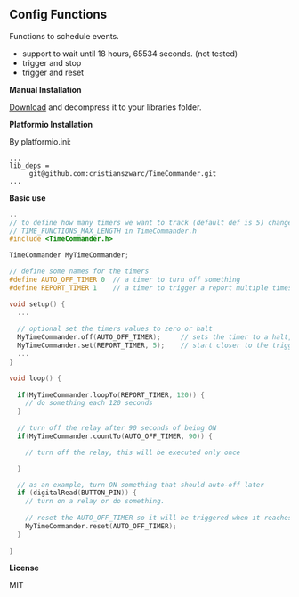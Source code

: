 
Config Functions
-------------------------------

Functions to schedule events.

- support to wait until 18 hours, 65534 seconds. (not tested)
- trigger and stop
- trigger and reset

**Manual Installation**

[Download](https://github.com/cristianszwarc/TimeCommander/archive/master.zip) and decompress it to your libraries folder.

**Platformio Installation**

By platformio.ini:
```
...
lib_deps =
     git@github.com:cristianszwarc/TimeCommander.git
...
```

**Basic use**
```cpp
..
// to define how many timers we want to track (default def is 5) change the line
// TIME_FUNCTIONS_MAX_LENGTH in TimeCommander.h
#include <TimeCommander.h>

TimeCommander MyTimeCommander;

// define some names for the timers
#define AUTO_OFF_TIMER 0  // a timer to turn off something  
#define REPORT_TIMER 1    // a timer to trigger a report multiple times

void setup() {
  ...
  
  // optional set the timers values to zero or halt
  MyTimeCommander.off(AUTO_OFF_TIMER);     // sets the timer to a halt, will not trigger anything
  MyTimeCommander.set(REPORT_TIMER, 5);    // start closer to the trigger point  
  ...
}

void loop() {
  
  if(MyTimeCommander.loopTo(REPORT_TIMER, 120)) {
    // do something each 120 seconds
  }
  
  // turn off the relay after 90 seconds of being ON
  if(MyTimeCommander.countTo(AUTO_OFF_TIMER, 90)) {

    // turn off the relay, this will be executed only once

  }

  // as an example, turn ON something that should auto-off later
  if (digitalRead(BUTTON_PIN)) {
    // turn on a relay or do something.
    
    // reset the AUTO_OFF_TIMER so it will be triggered when it reaches the desired value
    MyTimeCommander.reset(AUTO_OFF_TIMER);
  }
  
}

```

**License**

MIT
